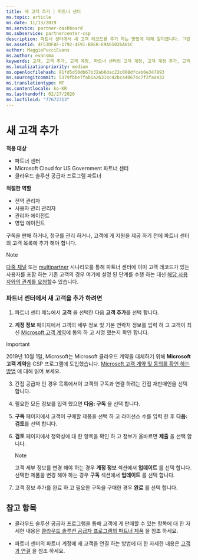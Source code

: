 ```yaml
---
title: 새 고객 추가 | 파트너 센터
ms.topic: article
ms.date: 11/13/2019
ms.service: partner-dashboard
ms.subservice: partnercenter-csp
description: 파트너 센터에서 새 고객 레코드를 추가 하는 방법에 대해 알아봅니다. 그런 다음 고객 구독을 판매 하거나, 대금 청구를 관리 하거나, 고객 지원 서비스를 제공할 수 있습니다.
ms.assetid: 4F53DFAF-1792-4E91-BBEB-E9A65026A81C
author: MaggiePucciEvans
ms.author: evansma
keywords: 고객, 고객 추가, 고객 계정, 파트너 센터의 고객 계정, 고객 계정 추가, 고객 추가, 고객 계정 만들기
ms.localizationpriority: medium
ms.openlocfilehash: 81fd5d50db67b32ab6dac22c008dfcab0e347893
ms.sourcegitcommit: 5379fbbe7fab1a26314c42bca40674c7f2faa432
ms.translationtype: MT
ms.contentlocale: ko-KR
ms.lasthandoff: 02/27/2020
ms.locfileid: "77672713"
---
```

# <a name="add-a-new-customer"></a>새 고객 추가 

**적용 대상**

- 파트너 센터
- Microsoft Cloud for US Government 파트너 센터
- 클라우드 솔루션 공급자 프로그램 파트너

**적절한 역할**

- 전역 관리자
- 사용자 관리 관리자
- 관리자 에이전트
- 영업 에이전트


구독을 판매 하거나, 청구를 관리 하거나, 고객에 게 지원을 제공 하기 전에 파트너 센터의 고객 목록에 추가 해야 합니다.

>[!NOTE]
>[다중 채널](multichannel.md) 또는 [multipartner](multipartner.md) 시나리오를 통해 파트너 센터에 이미 고객 레코드가 있는 사용자를 포함 하는 기존 고객의 경우 여기에 설명 된 단계를 수행 하는 대신 [해당 사용자와의 관계를 요청할](request-a-relationship-with-a-customer.md)수 있습니다.

### <a name="to-add-a-new-customer-in-partner-center"></a>파트너 센터에서 새 고객을 추가 하려면

1. 파트너 센터 메뉴에서 **고객** 을 선택한 다음 **고객 추가**를 선택 합니다.

2. **계정 정보** 페이지에서 고객의 세부 정보 및 기본 연락처 정보를 입력 하 고 고객이 최신 [Microsoft 고객 계약](agreements.md)에 동의 하 고 서명 했는지 확인 합니다.

>[!IMPORTANT] 
> 2019년 10월 1일, Microsoft는 Microsoft 클라우드 계약을 대체하기 위해 **Microsoft 고객 계약**을 CSP 프로그램에 도입했습니다. [Microsoft 고객 계약 및 동의를 확인 하는 방법](confirm-customer-agreement.md) 에 대해 읽어 보세요.
  
3. 간접 공급자 인 경우 목록에서이 고객의 구독과 연결 하려는 간접 재판매인을 선택 합니다.

4. 필요한 모든 정보를 입력 했으면 **다음: 구독** 을 선택 합니다.

5. **구독** 페이지에서 고객이 구매할 제품을 선택 하 고 라이선스 수를 입력 한 후 **다음: 검토**를 선택 합니다.

6. **검토** 페이지에서 정확성에 대 한 항목을 확인 하 고 정보가 올바르면 **제출** 을 선택 합니다.

    >[!NOTE]
    >고객 세부 정보를 변경 해야 하는 경우 **계정 정보** 섹션에서 **업데이트** 를 선택 합니다. 선택한 제품을 변경 해야 하는 경우 **구독** 섹션에서 **업데이트** 를 선택 합니다.

7. 고객 정보 추가를 완료 하 고 필요한 구독을 구매한 경우 **완료** 를 선택 합니다.

## <a name="see-also"></a>참고 항목

- 클라우드 솔루션 공급자 프로그램을 통해 고객에 게 판매할 수 있는 항목에 대 한 자세한 내용은 [클라우드 솔루션 공급자 프로그램의 파트너 제품](csp-offers.md) 을 참조 하세요.

- 파트너 센터의 파트너 계정에 새 고객을 연결 하는 방법에 대 한 자세한 내용은 [고객과 연결](customer-accounts.md) 을 참조 하세요.
